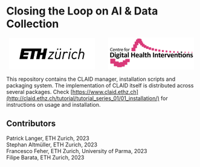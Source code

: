 # Closing the Loop on AI & Data Collection

<p align="center">
  <img alt="Light" src="assets/eth_logo.png" width="45%">
&nbsp; &nbsp; &nbsp; &nbsp;
  <img alt="Dark" src="assets/cdhi_logo.png" width="45%">
</p>


This repository contains the CLAID manager, installation scripts and packaging system. The implementation of CLAID itself is distributed across several packages.
Check [https://www.claid.ethz.ch](http://claid.ethz.ch/tutorial/tutorial_series_01/01_installation/) for instructions on usage and installation.


## Contributors
Patrick Langer, ETH Zurich, 2023  
Stephan Altmüller, ETH Zurich, 2023  
Francesco Feher, ETH Zurich, University of Parma, 2023  
Filipe Barata, ETH Zurich, 2023  
